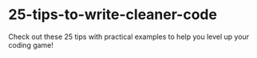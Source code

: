 # 25-tips-to-write-cleaner-code
 Check out these 25 tips with practical examples to help you level up your coding game!
